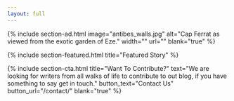 ```yaml
---
layout: full
---
```


{% include section-ad.html image="antibes_walls.jpg" alt="Cap Ferrat as viewed from the exotic garden of Eze." width="" url="" blank="true" %}


{% include section-featured.html title="Featured Story" %}


{% include section-cta.html title="Want To Contribute?" text="We are looking for writers from all walks of life to contribute to out blog, if you have something to say get in touch." button_text="Contact Us" button_url="/contact/" blank="true" %}


<!-- 
{% include section-author.html author="john" title="Hello, I am Jane! Welcome to my blog." %} 
-->
